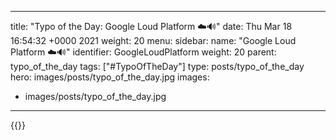 
---
title: "Typo of the Day: Google Loud Platform ☁️🔊"
date: Thu Mar 18 16:54:32 +0000 2021
weight: 20
menu:
  sidebar:
    name: "Google Loud Platform ☁️🔊"
    identifier: GoogleLoudPlatform
    weight: 20
    parent: typo_of_the_day
tags: ["#TypoOfTheDay"]
type: posts/typo_of_the_day
hero: images/posts/typo_of_the_day.jpg
images:
- images/posts/typo_of_the_day.jpg
---


{{<x user="mariatta" id="1372592268293513222">}}

